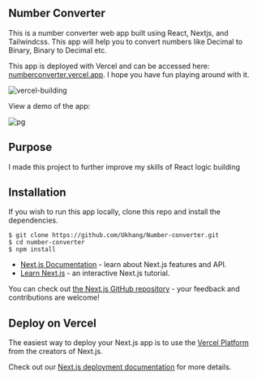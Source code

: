 ## Number Converter

This is a number converter web app built using React, Nextjs, and Tailwindcss. This app will help you to convert numbers like Decimal to Binary, Binary to Decimal etc.

This app is deployed with Vercel and can be accessed here: [numberconverter.vercel.app](https://numberconverter.vercel.app). I hope you have fun playing around with it.

![vercel-building](https://user-images.githubusercontent.com/94834060/202710082-c4561c0b-da58-4a0b-9e48-a695d92aaf82.png)

View a demo of the app:

![pg](https://user-images.githubusercontent.com/94834060/202711585-3325061a-46d1-47a0-985c-fa7d0b715077.png)

## Purpose
I made this project to further improve my skills of React logic building


## Installation

If you wish to run this app locally, clone this repo and install the dependencies.

```
$ git clone https://github.com/Ukhang/Number-converter.git
$ cd number-converter
$ npm install
```

- [Next.js Documentation](https://nextjs.org/docs) - learn about Next.js features and API.
- [Learn Next.js](https://nextjs.org/learn) - an interactive Next.js tutorial.

You can check out [the Next.js GitHub repository](https://github.com/vercel/next.js/) - your feedback and contributions are welcome!

## Deploy on Vercel

The easiest way to deploy your Next.js app is to use the [Vercel Platform](https://vercel.com/new?utm_medium=default-template&filter=next.js&utm_source=create-next-app&utm_campaign=create-next-app-readme) from the creators of Next.js.

Check out our [Next.js deployment documentation](https://nextjs.org/docs/deployment) for more details.
